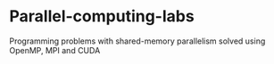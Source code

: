 # Parallel-computing-labs
Programming problems with shared-memory parallelism solved using OpenMP, MPI and CUDA
